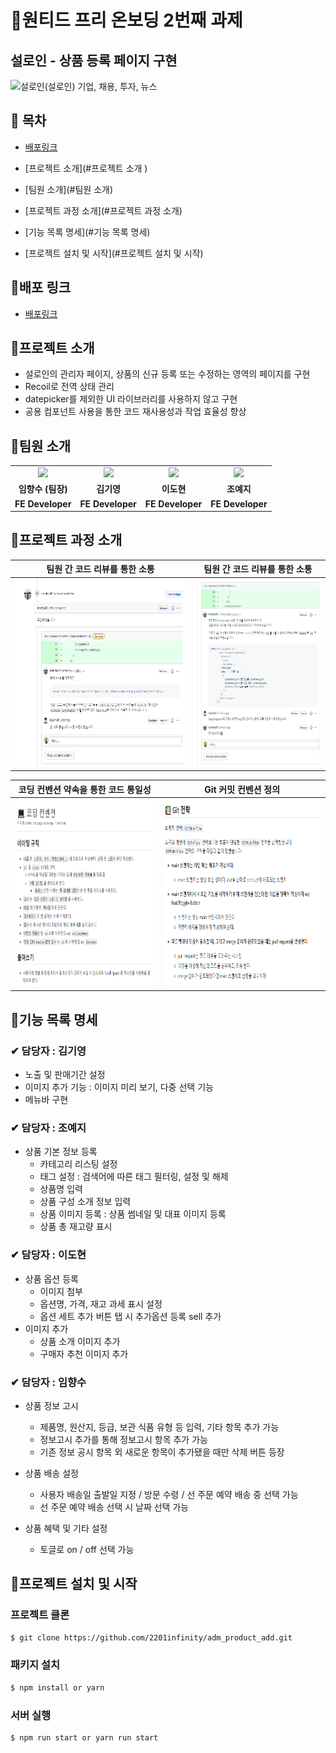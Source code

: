 # 📝원티드 프리 온보딩  2번째 과제 

## 설로인 - 상품 등록 페이지 구현 

![설로인(설로인) 기업, 채용, 투자, 뉴스](https://image.rocketpunch.com/images/2021/3/5/%E1%84%89%E1%85%A5%E1%86%AF%E1%84%85%E1%85%A9%E1%84%8B%E1%85%B5%E1%86%AB_%E1%84%85%E1%85%A9%E1%84%80%E1%85%A9_01_1614918674.png?s=250x250&t=inside)

## 🧾 목차

  - [배포링크](#배포링크) 

  - [프로젝트 소개](#프로젝트 소개 )

  - [팀원 소개](#팀원 소개)

  - [프로젝트 과정 소개](#프로젝트 과정 소개)

  - [기능 목록 명세](#기능 목록 명세)

  - [프로젝트 설치 및 시작](#프로젝트 설치 및 시작)

    
## 📌배포 링크

* [배포링크](https://fervent-swirles-416dd0.netlify.app/)



## 📌프로젝트 소개 
* 설로인의 관리자 페이지, 상품의 신규 등록 또는 수정하는 영역의 페이지를 구현
* Recoil로 전역 상태 관리
* datepicker를 제외한 UI 라이브러리를 사용하지 않고 구현
* 공용 컴포넌트 사용을 통한 코드 재사용성과 작업 효율성 향상



## 📌팀원 소개

<table align="center">
<tr>
<td align="center"><a href="https://github.com/perfumelim"><img src="https://avatars.githubusercontent.com/perfumelim" width="100%" /></a></td>
<td align="center"><a href="https://github.com/kykim00"><img src="https://avatars.githubusercontent.com/kykim00" width="100%" /></a></td>
<td align="center"><a href="https://github.com/ksmfou98"><img src="https://avatars.githubusercontent.com/ksmfou98" width="100%" /></a></td>
<td align="center"><a href="https://github.com/yezyvibe"><img src="https://avatars.githubusercontent.com/yezyvibe" width="100%" /></a></td>
</tr>
<tr>
<td align="center"><b> 임향수 (팀장)</b></td>
<td align="center"><b>김기영</b></td>
<td align="center"><b>이도현</b></td>
<td align="center"><b>조예지</b></td>
</tr>
<tr>
<td align="center"><b>FE Developer</b></td>
<td align="center"><b>FE Developer</b></td>
<td align="center"><b>FE Developer</b></td>
<td align="center"><b>FE Developer</b></td>
</tr>
</table>


## 📌프로젝트 과정 소개

|                팀원 간 코드 리뷰를 통한 소통                 |                팀원 간 코드 리뷰를 통한 소통                 |
| :----------------------------------------------------------: | :----------------------------------------------------------: |
| <img src="README.assets/image-20220129152245533.png" alt="image-20220129152245533" width="100%" height = "300px" /> | <img src="README.assets/image-20220129152736045.png" alt="image-20220129152736045" width="100%" height = "300px"/> |



|             코딩 컨벤션 약속을 통한 코드 통일성              |                     Git 커밋 컨벤션 정의                     |
| :----------------------------------------------------------: | :----------------------------------------------------------: |
| <img src="README.assets/image-20220129152127586.png" alt="image-20220129152127586" width="100%" height = "300px"/> | <img src="README.assets/image-20220129151957567.png" alt="image-20220129151957567" width="100%" height = "300px"/> |





## 📌기능 목록 명세

### ✔  담당자 : 김기영

- 노출 및 판매기간 설정
- 이미지 추가 기능 : 이미지 미리 보기, 다중 선택 기능
- 메뉴바 구현

### ✔  담당자 : 조예지

- 상품 기본 정보 등록
  - 카테고리 리스팅 설정
  - 태그 설정 : 검색어에 따른 태그 필터링, 설정 및 해제
  - 상품명 입력
  - 상품 구성 소개 정보 입력
  - 상품 이미지 등록 : 상품 썸네일 및 대표 이미지 등록
  - 상품 총 재고량 표시

### ✔  담당자 : 이도현

- 상품 옵션 등록
  - 이미지 첨부
  - 옵션명, 가격, 재고 과세 표시 설정
  - 옵션 세트 추가 버튼 탭 시 추가옵션 등록 sell 추가
- 이미지 추가 
  - 상품 소개 이미지 추가
  - 구매자 추천 이미지 추가

### ✔  담당자 : 임향수

- 상품 정보 고시 

  - 제품명, 원산지, 등급, 보관 식품 유형 등 입력, 기타 항목 추가 가능
  - 정보고시 추가를 통해 정보고시 항목 추가 가능
  - 기존 정보 공시 항목 외 새로운 항목이 추가됐을 때만 삭제 버튼 등장

- 상품 배송 설정

  - 사용자 배송일 출발일 지정 / 방문 수령 / 선 주문 예약 배송 중 선택 가능
  - 선 주문 예약 배송 선택 시 날짜 선택 가능

- 상품 혜택 및 기타 설정 

  * 토글로 on / off 선택 가능

  

## 📌프로젝트 설치 및 시작



### 프로젝트 클론
```bash
$ git clone https://github.com/2201infinity/adm_product_add.git
```



### 패키지 설치

```bash
$ npm install or yarn
```



### 서버 실행

```bash
$ npm run start or yarn run start
```




